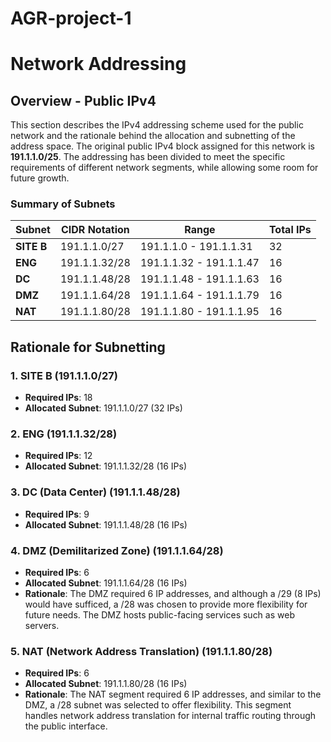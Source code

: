 # AGR-project-1

# Network Addressing

## Overview - Public IPv4

This section describes the IPv4 addressing scheme used for the public network and the rationale behind the allocation and subnetting of the address space. The original public IPv4 block assigned for this network is **191.1.1.0/25**. The addressing has been divided to meet the specific requirements of different network segments, while allowing some room for future growth.

### Summary of Subnets

| Subnet             | CIDR Notation    | Range                | Total IPs |
|--------------------|------------------|----------------------|-----------|
| **SITE B**         | 191.1.1.0/27     | 191.1.1.0 - 191.1.1.31 | 32         |
| **ENG**            | 191.1.1.32/28    | 191.1.1.32 - 191.1.1.47 | 16        |
| **DC**             | 191.1.1.48/28    | 191.1.1.48 - 191.1.1.63 | 16        | 
| **DMZ**            | 191.1.1.64/28    | 191.1.1.64 - 191.1.1.79 | 16        |
| **NAT**            | 191.1.1.80/28    | 191.1.1.80 - 191.1.1.95 | 16        |

## Rationale for Subnetting

### 1. **SITE B (191.1.1.0/27)**
   - **Required IPs**: 18
   - **Allocated Subnet**: 191.1.1.0/27 (32 IPs)

### 2. **ENG (191.1.1.32/28)**
   - **Required IPs**: 12
   - **Allocated Subnet**: 191.1.1.32/28 (16 IPs)

### 3. **DC (Data Center) (191.1.1.48/28)**
   - **Required IPs**: 9
   - **Allocated Subnet**: 191.1.1.48/28 (16 IPs)

### 4. **DMZ (Demilitarized Zone) (191.1.1.64/28)**
   - **Required IPs**: 6
   - **Allocated Subnet**: 191.1.1.64/28 (16 IPs)
   - **Rationale**: The DMZ required 6 IP addresses, and although a /29 (8 IPs) would have sufficed, a /28 was chosen to provide more flexibility for future needs. The DMZ hosts public-facing services such as web servers.

### 5. **NAT (Network Address Translation) (191.1.1.80/28)**
   - **Required IPs**: 6
   - **Allocated Subnet**: 191.1.1.80/28 (16 IPs)
   - **Rationale**: The NAT segment required 6 IP addresses, and similar to the DMZ, a /28 subnet was selected to offer flexibility. This segment handles network address translation for internal traffic routing through the public interface.

